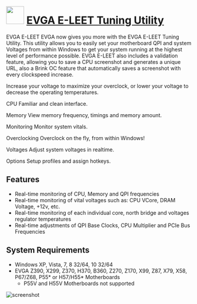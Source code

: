 ﻿# <img src="https://cdn.jsdelivr.net/gh/chtof/chocolatey-packages/manual/evga-eleet/evga-eleet.png" width="48" height="48"/> [EVGA E-LEET Tuning Utility](https://chocolatey.org/packages/evga-eleet)

EVGA E-LEET
EVGA now gives you more with the EVGA E-LEET Tuning Utility. This utility allows you to easily set your motherboard QPI and system Voltages from within Windows to get your system running at the highest level of performance possible. EVGA E-LEET also includes a validation feature, allowing you to save a CPU screenshot and generates a unique URL, also a Brink OC feature that automatically saves a screenshot with every clockspeed increase.

Increase your voltage to maximize your overclock, or lower your voltage to decrease the operating temperatures.

CPU
Familiar and clean interface.

Memory
View memory frequency, timings and memory amount.

Monitoring
Monitor system vitals.

Overclocking
Overclock on the fly, from within Windows!

Voltages
Adjust system voltages in realtime.

Options
Setup profiles and assign hotkeys.

## Features
- Real-time monitoring of CPU, Memory and QPI frequencies
- Real-time monitoring of vital voltages such as: CPU VCore, DRAM Voltage, +12v, etc.
- Real-time monitoring of each individual core, north bridge and voltages regulator temperatures
- Real-time adjustments of QPI Base Clocks, CPU Multiplier and PCIe Bus Frequencies

## System Requirements
- Windows XP, Vista, 7, 8 32/64, 10 32/64
- EVGA Z390, X299, Z370, H370, B360, Z270, Z170, X99, Z87, X79, X58, P67/Z68, P55* or H57/H55* Motherboards
  * P55V and H55V Motherboards not supported

![screenshot](https://cdn.jsdelivr.net/gh/chtof/chocolatey-packages/manual/evga-eleet/screenshot.png)